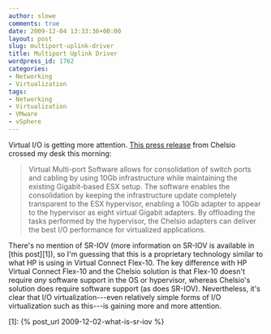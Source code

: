 ```yaml
---
author: slowe
comments: true
date: 2009-12-04 13:33:36+00:00
layout: post
slug: multiport-uplink-driver
title: Multiport Uplink Driver
wordpress_id: 1762
categories:
- Networking
- Virtualization
tags:
- Networking
- Virtualization
- VMware
- vSphere
---
```


Virtual I/O is getting more attention. [This press release](http://www.chelsio.com/pr_120409.html) from Chelsio crossed my desk this morning:

>Virtual Multi-port Software allows for consolidation of switch ports and cabling by using 10Gb infrastructure while maintaining the existing Gigabit-based ESX setup.  The software enables the consolidation by keeping the infrastructure update completely transparent to the ESX hypervisor, enabling a 10Gb adapter to appear to the hypervisor as eight virtual Gigabit adapters.  By offloading the tasks performed by the hypervisor, the Chelsio adapters can deliver the best I/O performance for virtualized applications.

There's no mention of SR-IOV (more information on SR-IOV is available in [this post][1]), so I'm guessing that this is a proprietary technology similar to what HP is using in Virtual Connect Flex-10. The key difference with HP Virtual Connect Flex-10 and the Chelsio solution is that Flex-10 doesn't require _any_ software support in the OS or hypervisor, whereas Chelsio's solution does require software support (as does SR-IOV). Nevertheless, it's clear that I/O virtualization---even relatively simple forms of I/O virtualization such as this---is gaining more and more attention.

[1]: {% post_url 2009-12-02-what-is-sr-iov %}
